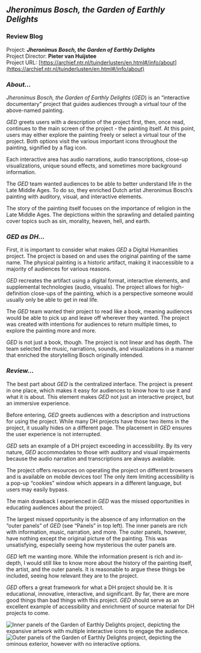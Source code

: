 ## _Jheronimus Bosch, the Garden of Earthly Delights_
### Review Blog

Project: **_Jheronimus Bosch, the Garden of Earthly Delights_** <br>
Project Director: **Pieter van Huijstee** <br>
Project URL: [https://archief.ntr.nl/tuinderlusten/en.html#/info/about](https://archief.ntr.nl/tuinderlusten/en.html#/info/about) <br>

### _About..._

_Jheronimus Bosch, the Garden of Earthly Delights_ (_GED_) is an “interactive documentary” project that guides audiences through a virtual tour of the above-named painting.

_GED_ greets users with a description of the project first, then, once read, continues to the main screen of the project - the painting itself. At this point, users may either explore the painting freely or select a virtual tour of the project. Both options visit the various important icons throughout the painting, signified by a flag icon.

Each interactive area has audio narrations, audio transcriptions, close-up visualizations, unique sound effects, and sometimes more background information.

The _GED_ team wanted audiences to be able to better understand life in the Late Middle Ages. To do so, they enriched Dutch artist Jheronimus Bosch’s painting with auditory, visual, and interactive elements.

The story of the painting itself focuses on the importance of religion in the Late Middle Ages. The depictions within the sprawling and detailed painting cover topics such as sin, morality, heaven, hell, and earth.

### _GED as DH..._

First, it is important to consider what makes _GED_ a Digital Humanities project. The project is based on and uses the original painting of the same name. The physical painting is a historic artifact, making it inaccessible to a majority of audiences for various reasons. 

_GED_ recreates the artifact using a digital format, interactive elements, and supplemental technologies (audio, visuals). The project allows for high-definition close-ups of the painting, which is a perspective someone would usually only be able to get in real life.

The _GED_ team wanted their project to read like a book, meaning audiences would be able to pick up and leave off wherever they wanted. The project was created with intentions for audiences to return multiple times, to explore the painting more and more.

_GED_ is not just a book, though. The project is not linear and has depth. The team selected the music, narrations, sounds, and visualizations in a manner that enriched the storytelling Bosch originally intended.

### _Review..._

The best part about _GED_ is the centralized interface. The project is present in one place, which makes it easy for audiences to know how to use it and what it is about. This element makes _GED_ not just an interactive project, but an immersive experience.

Before entering, _GED_ greets audiences with a description and instructions for using the project. While many DH projects have those two items in the project, it usually hides on a different page. The placement in _GED_ ensures the user experience is not interrupted.

_GED_ sets an example of a DH project exceeding in accessibility. By its very nature, _GED_ accommodates to those with auditory and visual impairments because the audio narration and transcriptions are always available.

The project offers resources on operating the project on different browsers and is available on mobile devices too! The only item limiting accessibility is a pop-up “cookies” window which appears in a different language, but users may easily bypass.

The main drawback I experienced in _GED_ was the missed opportunities in educating audiences about the project. 

The largest missed opportunity is the absence of any information on the “outer panels” of _GED_ (see “Panels” in top left). The inner panels are rich with information, music, narration, and more. The outer panels, however, have nothing except the original picture of the painting. This was unsatisfying, especially seeing how mysterious the outer panels are.

_GED_ left me wanting more. While the information present is rich and in-depth, I would still like to know more about the history of the painting itself, the artist, and the outer panels. It is reasonable to argue these things be included, seeing how relevant they are to the project.

_GED_ offers a great framework for what a DH project should be. It is educational, innovative, interactive, and significant. By far, there are more good things than bad things with this project. _GED_ should serve as an excellent example of accessibility and enrichment of source material for DH projects to come.

![Inner panels of _the Garden of Earthly Delights_ project, depicting the expansive artwork with multiple interactive icons to engage the audience.](https://github.com/nickpdel/engl350blogs/blob/main/images/innerpanels.png)
![Outer panels of _the Garden of Earthly Delights project_, depicting the ominous exterior, however with no interactive options.](https://github.com/nickpdel/engl350blogs/blob/main/images/outerpanels.png)
